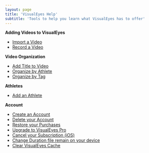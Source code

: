 ```yaml
---
layout: page
title: 'VisualEyes Help'
subtitle: 'Tools to help you learn what VisualEyes has to offer'
---
```


**Adding Videos to VisualEyes**

- [Import a Video](/help/import-video.md)
- [Record a Video](/help/record-video.md)

**Video Organization**
- [Add Title to Video](/help/video-organization/organization-by-title.md)
- [Organize by Athlete](/help/video-organization/organization-by-athlete.md)
- [Organize by Tag](/help/video-organization/organization-by-tag.md)

**Athletes**
- [Add an Athlete](/help/add-athlete.md)

**Account**
- [Create an Account](/help/account/create-account.md)
- [Delete your Account](/help/account/delete-account.md)
- [Restore your Purchases](/help/account/restore-purchases.md)
- [Upgrade to VisualEyes Pro](/help/account/upgrade-plan.md)
- [Cancel your Subscription (iOS)](/help/account/cancel-subscription.md)
- [Change Duration file remain on your device](/help/account/cache-duration.md)
- [Clear VisualEyes Cache](/help/account/clear-cache.md)